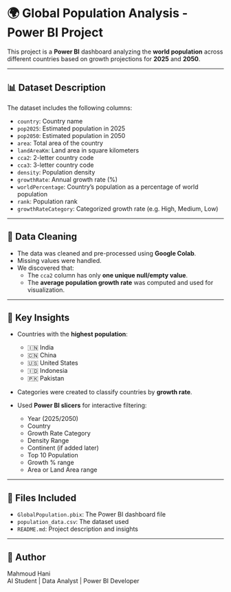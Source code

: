 # 🌍 Global Population Analysis - Power BI Project

This project is a **Power BI** dashboard analyzing the **world population** across different countries based on growth projections for **2025** and **2050**.

---

## 📊 Dataset Description

The dataset includes the following columns:

- `country`: Country name  
- `pop2025`: Estimated population in 2025  
- `pop2050`: Estimated population in 2050  
- `area`: Total area of the country  
- `landAreaKm`: Land area in square kilometers  
- `cca2`: 2-letter country code  
- `cca3`: 3-letter country code  
- `density`: Population density  
- `growthRate`: Annual growth rate (%)  
- `worldPercentage`: Country’s population as a percentage of world population  
- `rank`: Population rank  
- `growthRateCategory`: Categorized growth rate (e.g. High, Medium, Low)

---

## 🧹 Data Cleaning

- The data was cleaned and pre-processed using **Google Colab**.
- Missing values were handled.
- We discovered that:
  - The `cca2` column has only **one unique null/empty value**.
  - The **average population growth rate** was computed and used for visualization.

---

## 🌟 Key Insights

- Countries with the **highest population**:  
  - 🇮🇳 India  
  - 🇨🇳 China  
  - 🇺🇸 United States  
  - 🇮🇩 Indonesia  
  - 🇵🇰 Pakistan

- Categories were created to classify countries by **growth rate**.
- Used **Power BI slicers** for interactive filtering:
  - Year (2025/2050)
  - Country
  - Growth Rate Category
  - Density Range
  - Continent (if added later)
  - Top 10 Population
  - Growth % range
  - Area or Land Area range

---

## 📁 Files Included

- `GlobalPopulation.pbix`: The Power BI dashboard file
- `population_data.csv`: The dataset used
- `README.md`: Project description and insights

---

## 🧠 Author

Mahmoud Hani  
AI Student | Data Analyst | Power BI Developer  
